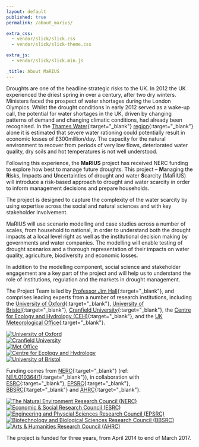 ```yaml
---
layout: default
published: true
permalink: /about_marius/

extra_css:
  - vendor/slick/slick.css
  - vendor/slick/slick-theme.css

extra_js:
  - vendor/slick/slick.min.js

_title: About MaRIUS
---
```


Droughts are one of the headline strategic risks to the UK. In 2012 the UK experienced the driest spring in over a century, after two dry winters. Ministers faced the prospect of water shortages during the London Olympics. Whilst the drought conditions in early 2012 served as a wake-up call, the potential for water shortages in the UK, driven by changing patterns of demand and changing climatic conditions, had already been recognised. In the [Thames Water](http://www.thameswater.co.uk){:target="_blank"} [region](http://www.thameswater.co.uk/about-us/7476.htm "Thames Water supply area map"){:target="_blank"} alone it is estimated that severe water rationing could potentially result in economic losses of £300million/day. The capacity for the natural environment to recover from periods of very low flows, deteriorated water quality, dry soils and hot temperatures is not well understood.

Following this experience, the **MaRIUS** project has received NERC funding to explore how best to manage future droughts. This project – **Ma**naging the **R**isks, **I**mpacts and **U**ncertainties of drought and water **S**carcity (MaRIUS) will introduce a risk-based approach to drought and water scarcity in order to inform management decisions and prepare households.

The project is designed to capture the complexity of the water scarcity by using expertise across the social and natural sciences and with key stakeholder involvement.

MaRIUS will use scenario modelling and case studies across a number of scales, from household to national, in order to understand both the drought impacts at a local level right as well as the institutional decision making by governments and water companies. The modelling will enable testing of drought scenarios and a thorough representation of their impacts on water quality, agriculture, biodiversity and economic losses.

In addition to the modelling component, social science and stakeholder engagement are a key part of the project and will help us to understand the role of institutions, regulation and the markets in drought management.

The Project Team is led by [Professor Jim Hall](http://www.eci.ox.ac.uk/people/jhall.html){:target="_blank"}, and comprises leading experts from a number of research institutions, including the [University of Oxford](http://www.ox.ac.uk){:target="_blank"}, [University of Bristol](http://www.bris.ac.uk){:target="_blank"}, [Cranfield University](http://www.cranfield.ac.uk){:target="_blank"}, the [Centre for Ecology and Hydrology (CEH)](http://www.ceh.ox.ac.uk){:target="_blank"}, and the [UK Meteorological Office](http://www.metoffice.gov.uk){:target="_blank"}.

<div class="container">
    <div>
    	<a href="http://www.ox.ac.uk" target="_blank"><img src="{{ site.assets_url }}/img/logos/university_of_oxford.png" alt="University of Oxford"></a>
    </div>
    <div>
    	<a href="http://www.cranfield.ac.uk" target="_blank"><img src="{{ site.assets_url }}/img/logos/cranfield_university.png" alt="Cranfield University" /></a>
    </div>
    <div>
    	<a href="http://www.metoffice.gov.uk" target="_blank"><img src="{{ site.assets_url }}/img/logos/metoffice.png" alt="Met Office" /></a>
    </div>
    <div>
    	<a href="http://www.ceh.ox.ac.uk" target="_blank"><img src="{{ site.assets_url }}/img/logos/ceh.png" alt="Centre for Ecology and Hydrology" /></a>
    </div>
    <div>
    	<a href="http://www.bris.ac.uk" target="_blank"><img src="{{ site.assets_url }}/img/logos/university_of_bristol.png" alt="University of Bristol" /></a>
    </div>
</div>

Funding comes from [NERC](http://www.nerc.ac.uk){:target="_blank"} (ref: [NE/L010364/1](http://gotw.nerc.ac.uk/list_split.asp?awardref=NE%2FL010364%2F1){:target="_blank"}), in collaboration with [ESRC](http://www.esrc.ac.uk){:target="_blank"}, [EPSRC](https://www.epsrc.ac.uk){:target="_blank"}, [BBSRC](http://www.bbsrc.ac.uk){:target="_blank"} and [AHRC](http://www.ahrc.ac.uk){:target="_blank"}.

<div class="container">
    <div>
    	<a href="http://www.nerc.ac.uk" target="_blank"><img src="{{ site.assets_url }}/img/logos/nerc.png" alt="The Natural Environment Research Council (NERC)"></a>
    </div>
</div>

<div class="container">
    <div>
        <a href="http://www.esrc.ac.uk" target="_blank"><img src="{{ site.assets_url }}/img/logos/esrc.png" alt="Economic & Social Research Council (ESRC)" /></a>
    </div>
    <div>
        <a href="https://www.epsrc.ac.uk" target="_blank"><img src="{{ site.assets_url }}/img/logos/epsrc.png" alt="Engineering and Physcial Sciences Research Council (EPSRC)" /></a>
    </div>
    <div>
        <a href="http://www.bbsrc.ac.uk" target="_blank"><img src="{{ site.assets_url }}/img/logos/bbsrc.png" alt="Biotechnology and Biological Sciences Research Council (BBSRC)" /></a>
    </div>
    <div>
        <a href="http://www.ahrc.ac.uk" target="_blank"><img src="{{ site.assets_url }}/img/logos/ahrc.png" alt="Arts & Humanities Research Council (AHRC)" /></a>
    </div>
</div>

The project is funded for three years, from April 2014 to end of March 2017.